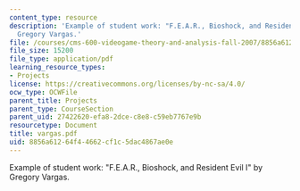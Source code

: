 ```yaml
---
content_type: resource
description: 'Example of student work: "F.E.A.R., Bioshock, and Resident Evil I" by
  Gregory Vargas.'
file: /courses/cms-600-videogame-theory-and-analysis-fall-2007/8856a61264f44662cf1c5dac4867ae0e_vargas.pdf
file_size: 15200
file_type: application/pdf
learning_resource_types:
- Projects
license: https://creativecommons.org/licenses/by-nc-sa/4.0/
ocw_type: OCWFile
parent_title: Projects
parent_type: CourseSection
parent_uid: 27422620-efa8-2dce-c8e8-c59eb7767e9b
resourcetype: Document
title: vargas.pdf
uid: 8856a612-64f4-4662-cf1c-5dac4867ae0e
---
```

Example of student work: "F.E.A.R., Bioshock, and Resident Evil I" by Gregory Vargas.